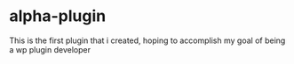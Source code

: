 # alpha-plugin
This is the first plugin that i created, hoping to accomplish my goal of being a wp plugin developer
